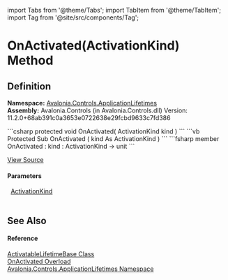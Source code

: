import Tabs from '@theme/Tabs'; 
import TabItem from '@theme/TabItem'; 
import Tag from '@site/src/components/Tag'; 

# OnActivated(ActivationKind) Method




## Definition
**Namespace:** <a href="N_Avalonia_Controls_ApplicationLifetimes">Avalonia.Controls.ApplicationLifetimes</a>  
**Assembly:** Avalonia.Controls (in Avalonia.Controls.dll) Version: 11.2.0+68ab391c0a3653e0722638e29fcbd9633c7fd386

<Tabs groupId="api-code-preview">
<TabItem value="csharp" label="C#">
```csharp
protected void OnActivated(
	ActivationKind kind
)
```
</TabItem>
<TabItem value="vb" label="VB">
```vb
Protected Sub OnActivated ( 
	kind As ActivationKind
)
```
</TabItem>
<TabItem value="fsharp" label="F#">
```fsharp
member OnActivated : 
        kind : ActivationKind -> unit 
```
</TabItem>
</Tabs>



<a href="https://github.com/AvaloniaUI/Avalonia/tree/master/srcAvalonia.Controls/ApplicationLifetimes/ActivatableLifetimeBase.cs#L19" title="View the source code">View Source</a>



#### Parameters
<dl><dt>  <a href="T_Avalonia_Controls_ApplicationLifetimes_ActivationKind">ActivationKind</a></dt><dd> </dd></dl>

## See Also


#### Reference
<a href="T_Avalonia_Controls_ApplicationLifetimes_ActivatableLifetimeBase">ActivatableLifetimeBase Class</a>  
<a href="Overload_Avalonia_Controls_ApplicationLifetimes_ActivatableLifetimeBase_OnActivated">OnActivated Overload</a>  
<a href="N_Avalonia_Controls_ApplicationLifetimes">Avalonia.Controls.ApplicationLifetimes Namespace</a>  
